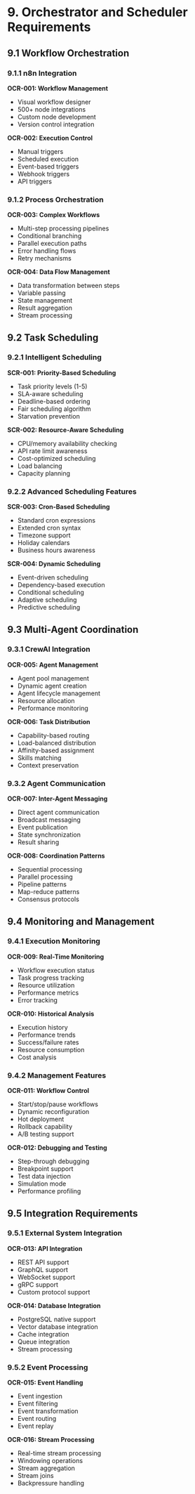 # 9. Orchestrator and Scheduler Requirements

## 9.1 Workflow Orchestration

### 9.1.1 n8n Integration

**OCR-001: Workflow Management**
- Visual workflow designer
- 500+ node integrations
- Custom node development
- Version control integration

**OCR-002: Execution Control**
- Manual triggers
- Scheduled execution
- Event-based triggers
- Webhook triggers
- API triggers

### 9.1.2 Process Orchestration

**OCR-003: Complex Workflows**
- Multi-step processing pipelines
- Conditional branching
- Parallel execution paths
- Error handling flows
- Retry mechanisms

**OCR-004: Data Flow Management**
- Data transformation between steps
- Variable passing
- State management
- Result aggregation
- Stream processing

## 9.2 Task Scheduling

### 9.2.1 Intelligent Scheduling

**SCR-001: Priority-Based Scheduling**
- Task priority levels (1-5)
- SLA-aware scheduling
- Deadline-based ordering
- Fair scheduling algorithm
- Starvation prevention

**SCR-002: Resource-Aware Scheduling**
- CPU/memory availability checking
- API rate limit awareness
- Cost-optimized scheduling
- Load balancing
- Capacity planning

### 9.2.2 Advanced Scheduling Features

**SCR-003: Cron-Based Scheduling**
- Standard cron expressions
- Extended cron syntax
- Timezone support
- Holiday calendars
- Business hours awareness

**SCR-004: Dynamic Scheduling**
- Event-driven scheduling
- Dependency-based execution
- Conditional scheduling
- Adaptive scheduling
- Predictive scheduling

## 9.3 Multi-Agent Coordination

### 9.3.1 CrewAI Integration

**OCR-005: Agent Management**
- Agent pool management
- Dynamic agent creation
- Agent lifecycle management
- Resource allocation
- Performance monitoring

**OCR-006: Task Distribution**
- Capability-based routing
- Load-balanced distribution
- Affinity-based assignment
- Skills matching
- Context preservation

### 9.3.2 Agent Communication

**OCR-007: Inter-Agent Messaging**
- Direct agent communication
- Broadcast messaging
- Event publication
- State synchronization
- Result sharing

**OCR-008: Coordination Patterns**
- Sequential processing
- Parallel processing
- Pipeline patterns
- Map-reduce patterns
- Consensus protocols

## 9.4 Monitoring and Management

### 9.4.1 Execution Monitoring

**OCR-009: Real-Time Monitoring**
- Workflow execution status
- Task progress tracking
- Resource utilization
- Performance metrics
- Error tracking

**OCR-010: Historical Analysis**
- Execution history
- Performance trends
- Success/failure rates
- Resource consumption
- Cost analysis

### 9.4.2 Management Features

**OCR-011: Workflow Control**
- Start/stop/pause workflows
- Dynamic reconfiguration
- Hot deployment
- Rollback capability
- A/B testing support

**OCR-012: Debugging and Testing**
- Step-through debugging
- Breakpoint support
- Test data injection
- Simulation mode
- Performance profiling

## 9.5 Integration Requirements

### 9.5.1 External System Integration

**OCR-013: API Integration**
- REST API support
- GraphQL support
- WebSocket support
- gRPC support
- Custom protocol support

**OCR-014: Database Integration**
- PostgreSQL native support
- Vector database integration
- Cache integration
- Queue integration
- Stream processing

### 9.5.2 Event Processing

**OCR-015: Event Handling**
- Event ingestion
- Event filtering
- Event transformation
- Event routing
- Event replay

**OCR-016: Stream Processing**
- Real-time stream processing
- Windowing operations
- Stream aggregation
- Stream joins
- Backpressure handling